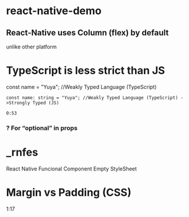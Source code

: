 # react-native-demo

## React-Native uses Column (flex) by default

unlike other platform

# TypeScript is less strict than JS

const name = "Yuya"; //Weakly Typed Language (TypeScript)

    const name: string = "Yuya"; //Weakly Typed Language (TypeScript) ->Strongly Typed (JS)

    0:53

### ? For “optional” in props

# \_rnfes

React Native Funcional Component Empty StyleSheet

# Margin vs Padding (CSS)

1:17
